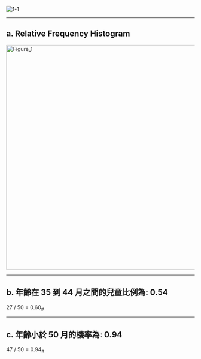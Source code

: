 ![1-1](https://github.com/user-attachments/assets/b87b6002-db16-4a35-9e4c-017332b710d8)

---

## a. Relative Frequency Histogram

<img width="1000" height="600" alt="Figure_1" src="https://github.com/user-attachments/assets/e20040ba-72d7-4441-b3e4-fc36e1dda8b4" />

---

## b. 年齡在 35 到 44 月之間的兒童比例為: 0.54 
27 / 50 = 0.60<sub>#</sub>  

---

## c. 年齡小於 50 月的機率為: 0.94
47 / 50 = 0.94<sub>#</sub>
